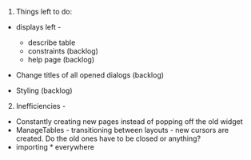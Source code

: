1. Things left to do: 

  - displays left - 
    - describe table
    - constraints (backlog)
    - help page (backlog)

  - Change titles of all opened dialogs (backlog)

  - Styling (backlog)
  

2. Inefficiencies - 
  - Constantly creating new pages instead of popping off the old widget
  - ManageTables - transitioning between layouts - new cursors are created. Do the old ones have to be closed or anything?  
  - importing * everywhere